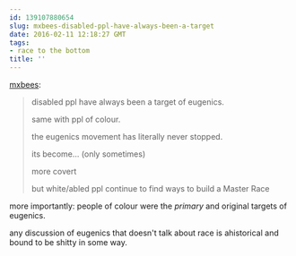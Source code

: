 ```yaml
---
id: 139107880654
slug: mxbees-disabled-ppl-have-always-been-a-target
date: 2016-02-11 12:18:27 GMT
tags:
- race to the bottom
title: ''
---
```

<p><a class="tumblr_blog" href="http://mxbees.tumblr.com/post/139105899099">mxbees</a>:</p>
<blockquote>
<p>disabled ppl have always been a target of eugenics.</p>

<p>same with ppl of colour.</p>

<p>the eugenics movement has literally never stopped.</p>

<p>its become… (only sometimes)</p>

<p>more covert</p>

<p>but white/abled ppl continue to find ways to build a Master Race</p>
</blockquote>

more importantly: people of colour were the *primary* and original targets of eugenics.

any discussion of eugenics that doesn't talk about race is ahistorical and bound to be shitty in some way.